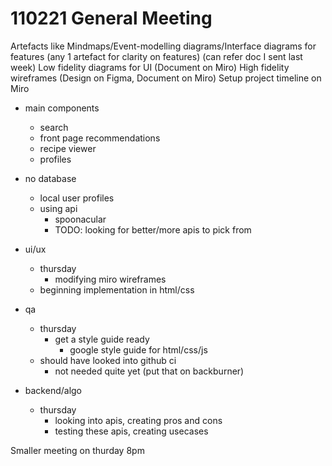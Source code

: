 # 110221 General Meeting

Artefacts like Mindmaps/Event-modelling diagrams/Interface diagrams for features (any 1 artefact for clarity on features) (can refer doc I sent last week)
Low fidelity diagrams for UI (Document on Miro)
High fidelity wireframes (Design on Figma, Document on Miro)
Setup project timeline on Miro

- main components
	- search
	- front page recommendations
	- recipe viewer
	- profiles

- no database
	- local user profiles
	- using api 
		- spoonacular
		- TODO: looking for better/more apis to pick from

- ui/ux
	- thursday
		- modifying miro wireframes
	- beginning implementation in html/css
	
- qa
	- thursday
		- get a style guide ready
			- google style guide for html/css/js
	- should have looked into github ci
		- not needed quite yet (put that on backburner)

- backend/algo
	- thursday
		- looking into apis, creating pros and cons
		- testing these apis, creating usecases
		
Smaller meeting on thurday 8pm 
